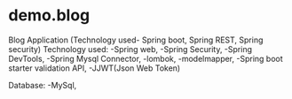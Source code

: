 # demo.blog
 Blog Application (Technology used- Spring boot, Spring REST, Spring security)
 Technology used:
 -Spring web,
 -Spring Security,
 -Spring DevTools,
 -Spring Mysql Connector,
 -lombok,
 -modelmapper,
 -Spring boot starter validation API,
 -JJWT(Json Web Token)
 
 Database:
 -MySql,
